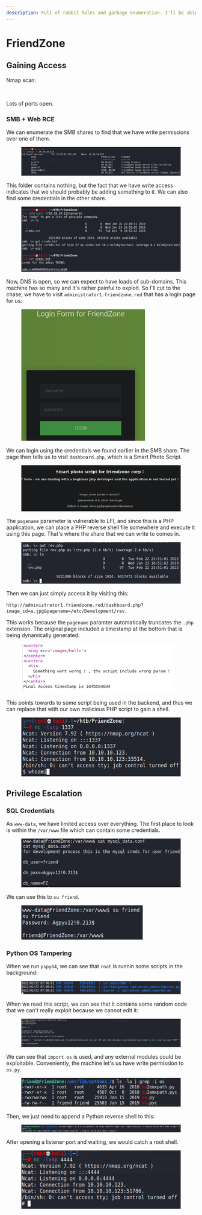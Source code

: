```yaml
---
description: Full of rabbit holes and garbage enumeration. I'll be skipping them.
---
```


# FriendZone

## Gaining Access

Nmap scan:

<figure><img src="../../../.gitbook/assets/image (11) (2) (1).png" alt=""><figcaption></figcaption></figure>

Lots of ports open.

### SMB + Web RCE

We can enumerate the SMB shares to find that we have write permissions over one of them.

<figure><img src="../../../.gitbook/assets/image (11) (1) (1) (3).png" alt=""><figcaption></figcaption></figure>

This folder contains nothing, but the fact that we have write access indicates that we should probably be adding something to it. We can also find some credentials in the other share.&#x20;

<figure><img src="../../../.gitbook/assets/image (53) (2).png" alt=""><figcaption></figcaption></figure>

&#x20;Now, DNS is open, so we can expect to have loads of sub-domains. This machine has so many and it's rather painful to exploit. So I'll cut to the chase, we have to visit `administrator1.friendzone.red` that has a login page for us:

<figure><img src="../../../.gitbook/assets/image (26) (7).png" alt=""><figcaption></figcaption></figure>

We can login using the credentials we found earlier in the SMB share. The page then tells us to visit `dashboard.php`, which is a Smart Photo Script.

<figure><img src="../../../.gitbook/assets/image (13) (1) (2).png" alt=""><figcaption></figcaption></figure>

The `pagename` parameter is vulnerable to LFI, and since this is a PHP application, we can place a PHP reverse shell file somewhere and execute it using this page. That's where the share that we can write to comes in.

<figure><img src="../../../.gitbook/assets/image (57) (5).png" alt=""><figcaption></figcaption></figure>

Then we can just simply access it by visiting this:

```
http://administrator1.friendzone.red/dashboard.php?image_id=a.jpg&pagename=/etc/Development/rev,
```

This works because the `pagename` paramter automatically truncates the `.php` extension. The original page included a timestamp at the bottom that is being dynamically generated.

<figure><img src="../../../.gitbook/assets/image (127) (2).png" alt=""><figcaption></figcaption></figure>

This points towards to some script being used in the backend, and thus we can replace that with our own malicious PHP script to gain a shell.

<figure><img src="../../../.gitbook/assets/image (1) (1) (1) (1) (2) (1).png" alt=""><figcaption></figcaption></figure>

## Privilege Escalation

### SQL Credentials

As `www-data`, we have limited access over everything. The first place to look is within the `/var/www` file which can contain some credentials.

<figure><img src="../../../.gitbook/assets/image (21) (2) (3).png" alt=""><figcaption></figcaption></figure>

We can use this to `su friend`.

<figure><img src="../../../.gitbook/assets/image (55) (2).png" alt=""><figcaption></figcaption></figure>

### Python OS Tampering

When we run `pspy64`, we can see that `root` is runnin some scripts in the background:

<figure><img src="../../../.gitbook/assets/image (167) (2).png" alt=""><figcaption></figcaption></figure>

When we read this script, we can see that it contains some random code that we can't really exploit because we cannot edit it:

<figure><img src="../../../.gitbook/assets/image (29) (1) (2).png" alt=""><figcaption></figcaption></figure>

We can see that `import os` is used, and any external modules could be exploitable. Conveniently, the machine let's us have write permission to `os.py`.

<figure><img src="../../../.gitbook/assets/image (33) (1) (2).png" alt=""><figcaption></figcaption></figure>

Then, we just need to append a Python reverse shell to this:

<figure><img src="../../../.gitbook/assets/image (165) (6).png" alt=""><figcaption></figcaption></figure>

After opening a listener port and waiting, we would catch a root shell.

<figure><img src="../../../.gitbook/assets/image (70) (3).png" alt=""><figcaption></figcaption></figure>
